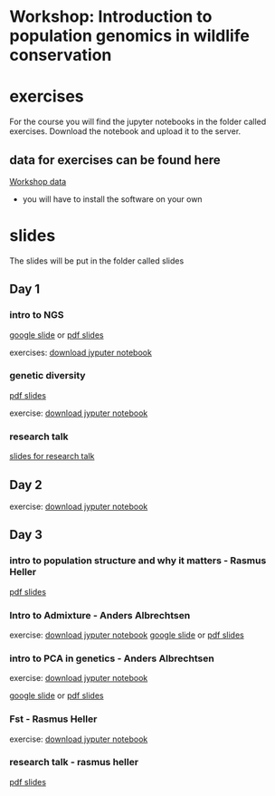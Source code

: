 # Workshop: Introduction to population genomics in wildlife conservation


# exercises
For the course you will find the jupyter notebooks in the folder called exercises. Download the notebook and upload it to the server.

## data for exercises can be found here

[Workshop data](https://popgen.dk/albrecht/course/kenya2024/)
 - you will have to install the software on your own



# slides
The slides will be put in the folder called slides



## Day 1

### intro to NGS
[google slide](https://docs.google.com/presentation/d/167G6KqKP6ppgpxxmBfBXnGHhx1xP2KTW9fniAd13B-Y/edit?usp=sharing)  or [pdf slides](https://github.com/popgenDK/courses/blob/main/kenya2024/slides/Day1/kenya2024_day_1%20_Intro_to_NGS.pdf)

exercises: [download jyputer notebook](https://github.com/popgenDK/courses/blob/main/kenya2024/exercises/day1_NGSintro/Day1_NGSintroV4.ipynb)

### genetic diversity
[pdf slides](https://github.com/popgenDK/courses/blob/main/kenya2024/slides/Day1/Day_1_Genetic_diversity_theory.pdf)

exercise: [download jyputer notebook](https://github.com/popgenDK/courses/blob/main/kenya2024/exercises/Day1_GeneticDiversity/Day1_GeneticDiversity.ipynb)

### research talk
[slides for research talk](https://github.com/popgenDK/courses/blob/main/kenya2024/slides/Day1/Day_1_Research_talk.pdf)


## Day 2
exercise: [download jyputer notebook](https://github.com/popgenDK/courses/blob/main/kenya2024/exercises/day2/Day2_Inbreeding_ROH.ipynb)


## Day 3
### intro to population structure and why it matters - Rasmus Heller
[pdf slides](https://github.com/popgenDK/courses/blob/main/kenya2024/slides/Day3/Day3_Population_structure_and_why_it_matters.pdf)

### Intro to Admixture - Anders Albrechtsen
exercise: [download jyputer notebook](https://github.com/popgenDK/courses/blob/main/kenya2024/exercises/day3_PopulationStructure/Day3_AdmixtureV2.ipynb)
[google slide](https://docs.google.com/presentation/d/1WqnhY59PXWkSr79eDx3IFfqIiHyXUL2y5rxmQFJjOBQ/edit?usp=sharing) or [pdf slides](https://github.com/popgenDK/courses/blob/main/kenya2024/slides/Day3/kenya2024_day3_Admixture.pdf)

### intro to PCA in genetics - Anders Albrechtsen 
exercise: [download jyputer notebook](https://github.com/popgenDK/courses/blob/main/kenya2024/exercises/day3_PopulationStructure/Day3_PCA-V2.ipynb)

[google slide](https://docs.google.com/presentation/d/1SfkZs6t04XGMQtK63S7YqdHm1W8ZL2lAiKMifv9OQNM/edit?usp=sharing) or [pdf slides](https://github.com/popgenDK/courses/blob/main/kenya2024/slides/Day3/kenya2024_Day3_PCA.pdf)

### Fst  - Rasmus Heller
exercise: [download jyputer notebook](https://github.com/popgenDK/courses/blob/main/kenya2024/exercises/day3_PopulationStructure/Day3_Fst_RH.ipynb)

### research talk - rasmus heller
[pdf slides](https://github.com/popgenDK/courses/blob/main/kenya2024/slides/Day3/Day3_population_structure_research_talk.pdf)

